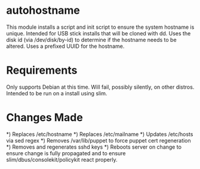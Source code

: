 autohostname
============

This module installs a script and init script to ensure the system hostname is unique.
Intended for USB stick installs that will be cloned with dd.  Uses the disk id
(via /dev/disk/by-id) to determine if the hostname needs to be altered.
Uses a prefixed UUID for the hostname.

Requirements
============
Only supports Debian at this time.  Will fail, possibly silently, on other distros.
Intended to be run on a install using slim.

Changes Made
============

*) Replaces /etc/hostname
*) Replaces /etc/mailname
*) Updates /etc/hosts via sed regex
*) Removes /var/lib/puppet to force puppet cert regeneration
*) Removes and regenerates sshd keys
*) Reboots server on change to ensure change is fully propagated and to ensure slim/dbus/consolekit/policykit react properly.